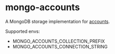 # mongo-accounts

A MongoDB storage implementation for [accounts](https://github.com/Ournet/node-accounts).

Supported envs:

  - MONGO_ACCOUNTS_COLLECTION_PREFIX
  - MONGO_ACCOUNTS_CONNECTION_STRING
